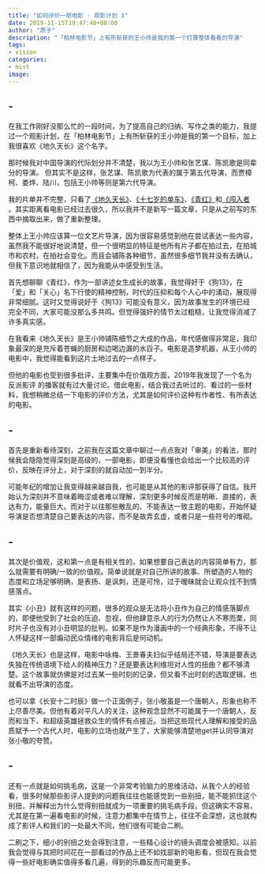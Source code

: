 ```yaml
---
title: "如何评价一部电影 · 观影计划 1"
date: 2019-11-15T19:47:40+08:00
author: "质子"
description: "「柏林电影节」上有所斩获的王小帅是我的第一个打算整体看看的导演"
tags:
- vision
categories: 
- mist
image: 
---
```


## -
在我工作刚好没那么忙的一段时间，为了提高自己的归纳、写作之类的能力，我提过一个观影计划，在「柏林电影节」上有所斩获的王小帅是我的第一个目标，加上我很喜欢《地久天长》这个名字。

那时候我对中国导演的代际划分并不清楚，我以为王小帅和张艺谋、陈凯歌是同辈分的导演。 但其实不是这样，张艺谋、陈凯歌为代表的属于第五代导演，而贾樟柯、娄烨、陆川，包括王小帅等则是第六代导演。

我的片单并不完整，只看了[《地久天长》](https://movie.douban.com/subject/26715636/ )、[《十七岁的单车》](https://movie.douban.com/subject/1291847/ )、[《青红》](https://movie.douban.com/subject/1322851/?from=subject-page )和[《闯入者 ](https://movie.douban.com/subject/20514902/ )。其实距离看电影已经过去很久，所以我并不是新写一篇文章，只是从之前写的东西中摘取出来，做了重新整理。

整体上王小帅应该算一位文艺片导演，因为很容易感觉到他在尝试表达一些内容，虽然我不能很好地说清楚，但一个很明显的特征是他所有片子都在拍过去，在拍城市和农村，在拍社会变化。而且会铺陈各种细节，虽然很多细节我并没有去确认，但我下意识地就相信了，因为我能从中感受到生活。

首先想聊聊《青红》，作为一部讲述女生成长的故事，我觉得好于《狗13》，在「爱」和「关心」名下行使的精神控制，时代的压抑和每个人心中的涌动，展现得非常细腻。这时又觉得说好于《狗13》可能没有意义，因为故事发生的环境已经完全不同，大家可能没那么多共鸣。但觉得强奸的情节太过粗糙，让我觉得消减了许多真实感。

在我看来《地久天长》是王小帅铺陈细节之大成的作品，年代感做得非常足，我印象最深的是充斥着苍蝇的厨房和边喝边漏的水舀子。电影是造梦机器，从王小帅的电影中，我觉得能看到这片土地过去的一点样子。

但他的电影也受到很多批评，主要集中在价值观方面，2019年我发现了一个名为  反派影评 的播客就有过大量讨论。借此电影，结合我过去听过的、看过的一些材料，我想稍微总结一下电影的评价方法，尤其是如何评价这种有作者性、有所表达的电影。

## -
首先是重新看待深刻，之前我在这篇文章中聊过一点点我对「审美」的看法，那时候我会隐隐觉得深刻是高级的，一部电影，即便没看懂也会给出一个比较高的评价，反映在评分上，对于深刻的就自动加一到半分。

可能年纪的增加让我变得越来越自我，也可能是从其他的影评那获得了自信。我开始认为深刻并不意味着晦涩或者难以理解，深刻更多时候反而是明晰、直接的，表达有力，能量巨大。而对于以往那些散乱的、不能表达一致主题的电影，开始怀疑导演是否想清楚自己要表达的内容，而不是故弄玄虚，或者只是一些符号的堆砌。

## -
其次是价值观，这和第一点是有相关性的，如果想要自己表达的内容简单有力，那么就需要有明确/一致的价值观。简单说就是对自己所讲的故事、所塑造的人物的态度和立场足够明确，是表扬、是讽刺，还是可怜，过于暧昧就会让观众找不到情感落点。

其实《小丑》就有这样的问题，很多的观众是无法将小丑作为自己的情感落脚点的，即便他受到了社会的压迫、忽视，但他肆意杀人的行为仍然让人不寒而栗，同时片子也没有对小丑明显的批判。如果不是作为漫画中的一个经典形象，不得不让人怀疑这样一部煽动民众情绪的电影背后是何动机。

《地久天长》也是这样，电影中咏梅、王景春夫妇似乎结局还不错，导演是要表达失独在传统语境下给人的精神压力？还是要表达利维坦对人性的扭曲？都不够清楚。这个故事就仿佛是对过去某一些时刻的记录，但又看不出时刻的选取逻辑，也就看不出导演的态度。

也可以拿《长安十二时辰》做一个正面例子，张小敬虽是一个唐朝人，形象也称不上尽善尽美。但他有着对平凡人的关注，这种观念显然不可能属于一个唐朝人，反而和当下、和超级英雄拯救众生的情怀有点接近。当把这些现代人理解和接受的品质赋予一个古代人时，电影的立场也就产生了，大家能够清楚地get并认同导演对张小敬的夸赞。

## -
还有一点就是如何挑毛病，这是一个非常考验脑力的思维活动，从我个人的经验看，很多时候那些影评人提到的问题我往往也能感觉到一些别扭，能不能抓住这个别扭，并解释出为什么觉得别扭就成为一项重要的挑毛病手段。但这确实不容易，尤其是在第一遍看电影的时候，注意力都集中在情节上，往往不会深想，这也就构成了影评人和我们的一处最大不同，他们很有可能会二刷。

二刷之下，细小的别扭之处会得到注意，一些精心设计的镜头调度会被感知。以前我会觉得与其把时间花在一部看过的作品上还不如找部新的电影看，但现在我会觉得一些好电影确实值得多看几遍，得到的乐趣反而可能更多。